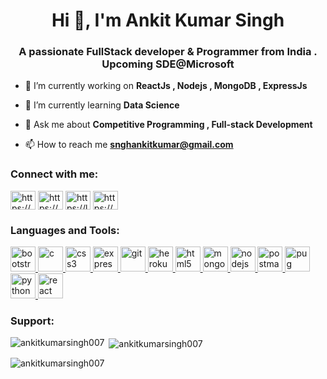 <h1 align="center">Hi 👋, I'm Ankit Kumar Singh</h1>
<h3 align="center">A passionate FullStack developer & Programmer from India . Upcoming SDE@Microsoft</h3>

- 🔭 I’m currently working on **ReactJs , Nodejs , MongoDB , ExpressJs**

- 🌱 I’m currently learning **Data Science**

- 💬 Ask me about **Competitive Programming , Full-stack Development**

- 📫 How to reach me **snghankitkumar@gmail.com**

<h3 align="left">Connect with me:</h3>
<p align="left">
<a href="https://www.linkedin.com/in/the-ankit-kumar-singh/" target="blank"><img align="center" src="https://i.ibb.co/92hfhMZ/social-1834011-640.webp" alt="https://www.linkedin.com/in/the-ankit-kumar-singh/" height="30" width="40" /></a>
<a href="https://codeforces.com/profile/snghankitkumar" target="blank"><img align="center" src="https://i.ibb.co/QFRwhX7/CF.png" alt="https://codeforces.com/profile/snghankitkumar" height="30" width="40" /></a>
<a href="https://leetcode.com/ankit_kumar_singh/" target="blank"><img align="center" src="https://i.ibb.co/hs4HLB8/LC.jpg" alt="https://leetcode.com/ankit_kumar_singh/" height="30" width="40" /></a>
<a href="/https://auth.geeksforgeeks.org/user/snghankitkumar/practice" target="blank"><img align="center" src="https://i.ibb.co/XyG9XKB/gfg.png" alt="https://auth.geeksforgeeks.org/user/snghankitkumar/practice" height="30" width="40" /></a>
</p>

<h3 align="left">Languages and Tools:</h3>
<p align="left"> <a href="https://getbootstrap.com" target="_blank" rel="noreferrer"> <img src="https://i.ibb.co/hycBHbK/BS.png" alt="bootstrap" width="40" height="40"/> </a> <a href="https://www.cprogramming.com/" target="_blank" rel="noreferrer"> <img src="https://i.ibb.co/n7H0Yxk/C.png" alt="c" width="40" height="40"/> </a> <a href="https://www.w3schools.com/css/" target="_blank" rel="noreferrer"> <img src="https://i.ibb.co/3v574hY/CSS.png" alt="css3" width="40" height="40"/> </a> <a href="https://expressjs.com" target="_blank" rel="noreferrer"> <img src="https://i.ibb.co/Czv3Wyv/ejs.png" alt="express" width="40" height="40"/> </a> <a href="https://git-scm.com/" target="_blank" rel="noreferrer"> <img src="https://www.vectorlogo.zone/logos/git-scm/git-scm-icon.svg" alt="git" width="40" height="40"/> </a> <a href="https://heroku.com" target="_blank" rel="noreferrer"> <img src="https://www.vectorlogo.zone/logos/heroku/heroku-icon.svg" alt="heroku" width="40" height="40"/> </a> <a href="https://www.w3.org/html/" target="_blank" rel="noreferrer"> <img src="https://i.ibb.co/3v8CT6d/html.png" alt="html5" width="40" height="40"/> </a> <a href="https://www.mongodb.com/" target="_blank" rel="noreferrer"> <img src="https://i.ibb.co/q1pYqpK/MDB.png" alt="mongodb" width="40" height="40"/> </a> <a href="https://nodejs.org" target="_blank" rel="noreferrer"> <img src="https://i.ibb.co/Mhkf17g/njs.png" alt="nodejs" width="40" height="40"/> </a> <a href="https://postman.com" target="_blank" rel="noreferrer"> <img src="https://www.vectorlogo.zone/logos/getpostman/getpostman-icon.svg" alt="postman" width="40" height="40"/> </a> <a href="https://pugjs.org" target="_blank" rel="noreferrer"> <img src="https://cdn.worldvectorlogo.com/logos/pug.svg" alt="pug" width="40" height="40"/> </a> <a href="https://www.python.org" target="_blank" rel="noreferrer"> <img src="https://i.ibb.co/zm2NwsT/python.jpg" alt="python" width="40" height="40"/> </a> <a href="https://reactjs.org/" target="_blank" rel="noreferrer"> <img src="https://i.ibb.co/WDN8vZ9/React.png" alt="react" width="40" height="40"/> </a> </p>

<h3 align="left">Support:</h3>

<p><img align="left" src="https://github-readme-stats.vercel.app/api/top-langs?username=ankitkumarsingh007&show_icons=true&locale=en&layout=compact" alt="ankitkumarsingh007" /></p>

<p>&nbsp;<img align="center" src="https://github-readme-stats.vercel.app/api?username=ankitkumarsingh007&show_icons=true&locale=en" alt="ankitkumarsingh007" /></p>

<p><img align="center" src="https://github-readme-streak-stats.herokuapp.com/?user=ankitkumarsingh007&" alt="ankitkumarsingh007" /></p>
